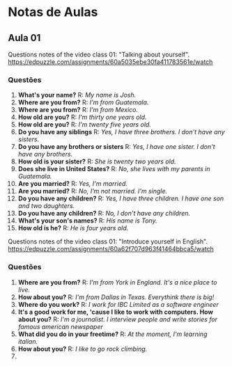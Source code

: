 # Notas de Aulas

## Aula 01
Questions notes of the video class 01: "Talking about yourself".
https://edpuzzle.com/assignments/60a5035ebe30fa411783561e/watch

### Questões
1. **What's your name?** R: _My name is Josh._
2. **Where are you from?** R: _I'm from Guatemala._
3. **Where are you from?** R: _I'm from Mexico._
4. **How old are you?** R: _I'm thirty one years old._
5. **How old are you?** R: _I'm twenty five years old._
6. **Do you have any siblings** R: _Yes, I have three brothers. I don't have any sisters._
7. **Do you have any brothers or sisters** R: _Yes, I have one sister. I don't have any brothers._
8. **How old is your sister?** R: _She is twenty two years old._
9. **Does she live in United States?** R: _No, she lives with my parents in Guatemala._
10. **Are you married?** R: _Yes, I'm married._
11. **Are you married?** R: _No, I'm not married. I'm single._
12. **Do you have any children?** R: _Yes, I have three children. I have one son and two daughters._
13. **Do you have any children?** R: _No, I don't have any children._
14. **What's your son's names?** R: _His name is Tony._
15. **How old is he?** R: _He is four years old._

Questions notes of the video class 01: "Introduce yourself in English".
https://edpuzzle.com/assignments/60a62f707d963f41464bbca5/watch

### Questões
1. **Where are you from?** R: _I'm from York in England. It's a nice place to live._
2. **How about you?** R: _I'm from Dallas in Texas. Everythink there is big!_
3. **Where do you work?** R: _I work for IBC Limited as a software engineer_
4. **It's a good work for me, 'cause I like to work with computers. How about you?** R: _I'm a journalist. I interview people and write stories for famous american newspaper_
5. **What did you do in your freetime?** R: _At the moment, I'm learning italian._
6. **How about you?** R: _I like to go rock climbing._
7. 
